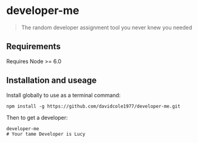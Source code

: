 # developer-me
> The random developer assignment tool you never knew you needed

## Requirements

Requires Node >= 6.0

## Installation and useage

Install globally to use as a terminal command:

```
npm install -g https://github.com/davidcole1977/developer-me.git
```

Then to get a developer:

```
developer-me
# Your tame Developer is Lucy
```

